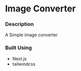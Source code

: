 # Image Converter

### Description

A Simple image converter

### Built Using

- Next.js
- tailwindcss
